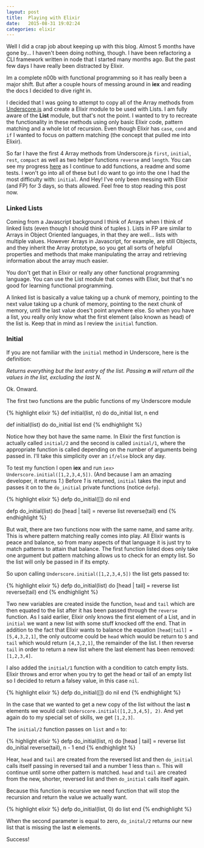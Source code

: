 ```yaml
---
layout: post
title:  Playing with Elixir
date:   2015-08-31 19:02:24
categories: elixir
---
```


Well I did a crap job about keeping up with this blog. Almost 5 months have gone by... I haven't been doing nothing, though. I have been refactoring a CLI framework written in node that I started many months ago. But the past few days I have really been distracted by Elixir.

Im a complete n00b with functional programming so it has really been a major shift. But after a couple hours of messing around in **iex** and reading the docs I decided to dive right in.

I decided that I was going to attempt to copy all of the Array methods from [Underscore.js](http://underscorejs.org) and create a Elixir module to be used with Lists. I am fully aware of the **List** module, but that's not the point. I wanted to try to recreate the functionality in these methods using only basic Elixir code, pattern matching and a whole lot of recursion. Even though Elixir has `case`, `cond` and `if` I wanted to focus on pattern matching (the concept that pulled me into Elixir).

So far I have the first 4 Array methods from Underscore.js `first`, `initial`, `rest`, `compact` as well as two helper functions `reverse` and `length`. You can see my progress [here](https://github.com/connormckelvey/elixir-underscore) as I continue to add functions, a readme and some tests. I won't go into all of these but I do want to go into the one I had the most difficulty with: `initial`. And Hey! I've only been messing with Elixir (and FP) for 3 days, so thats allowed. Feel free to stop reading this post now.

### Linked Lists
Coming from a Javascript background I think of Arrays when I think of linked lists (even though I should think of tuples ). Lists in FP are similar to Arrays in Object Oriented languages, in that they are well... lists with multiple values. However Arrays in Javascript, for example, are still Objects, and they inherit the Array prototype, so you get all sorts of helpful properties and methods that make manipulating the array and retrieving information about the array much easier.

You don't get that in Elixir or really any other functional programming language. You can use the List module that comes with Elixir, but that's no good for learning functional programming.

A linked list is basically a value taking up a chunk of memory, pointing to the next value taking up a chunk of memory, pointing to the next chunk of memory, until the last value does't point anywhere else. So when you have a list, you really only know what the first element (also known as head) of the list is. Keep that in mind as I review the `initial` function.

### Initial

If you are not familiar with the `initial` method in Underscore, here is the definition:

_Returns everything but the last entry of the list. Passing **n** will
  return all the values in the list, excluding the last N._

Ok. Onward.


The first two functions are the public functions of my Underscore module

{% highlight elixir %}
def initial(list, n) do
  do_initial list, n
end

def initial(list) do
  do_initial list
end
{% endhighlight %}

Notice how they bot have the same name. In Elixir the first function is actually called `initial/2` and the second is called `initial/1`, where the appropriate function is called depending on the number of arguments being passed in. I'll take this simplicity over an `if/else` block any day.

To test my function I open **iex** and run `iex> Underscore.initial([1,2,3,4,5])`. (And because I am an amazing developer, it returns _1_.)  Before _1_ is returned, `initial` takes the input and passes it on to the `do_initial` private functions (notice `defp`).

{% highlight elixir %}
defp do_initial([]) do
  nil
end

defp do_initial(list) do
  [head | tail] = reverse list
  reverse(tail)
end
{% endhighlight %}

But wait, there are two functions now with the same name, and same arity. This is where pattern matching really comes into play. All Elixir wants is peace and balance, so from many aspects of that language it is just try to match patterns to attain that balance. The first function listed does only take one argument but pattern matching allows us to check for an empty list. So the list will only be passed in if its empty.

So upon calling `Underscore.initial([1,2,3,4,5])` the list gets passed to:

{% highlight elixir %}
defp do_initial(list) do
  [head | tail] = reverse list
  reverse(tail)
end
{% endhighlight %}

Two new variables are created inside the function, `head` and `tail` which are then equated to the list after it has been passed through the `reverse` function. As I said earlier, Elixir only knows the first element of a List, and in `initial` we want a new list with some stuff knocked off the end. That in addition to the fact that Elixir wants to balance the equation `[head|tail] = [5,4,3,2,1]`, the only outcome could be `head` which would be return to `5` and `tail` which would return `[4,3,2,1]`, the remainder of the list. I then reverse `tail` in order to return a new list where the last element has been removed: `[1,2,3,4]`.

I also added the `initial/1` function with a condition to catch empty lists. Elixir throws and error when you try to get the head or tail of an empty list so I decided to return a falsey value, in this case `nil`.

{% highlight elixir %}
defp do_initial([]) do
  nil
end
{% endhighlight %}

In the case that we wanted to get a new copy of the list without the last **n** elements we would call: `Underscore.initial([1,2,3,4,5], 2)`. And yet again do to my special set of skills, we get `[1,2,3]`.

The `initial/2` function passes on `list` and `n` to:

{% highlight elixir %}
defp do_initial(list, n) do
  [head | tail] = reverse list
  do_initial reverse(tail), n - 1
end
{% endhighlight %}

Hear, `head` and `tail` are created from the reversed list and then `do_initial` calls itself passing in reversed tail and a number 1 less than `n`. This will continue until some other pattern is matched. `head` and `tail` are created from the new, shorter, reversed list and then `do_initial` calls itself again.

Because this function is recursive we need function that will stop the recursion and return the value we actually want.

{% highlight elixir %}
defp do_initial(list, 0) do
  list
end
{% endhighlight %}

When the second parameter is equal to zero, `do_inital/2` returns our new list that is missing the last **n** elements.

Success!
